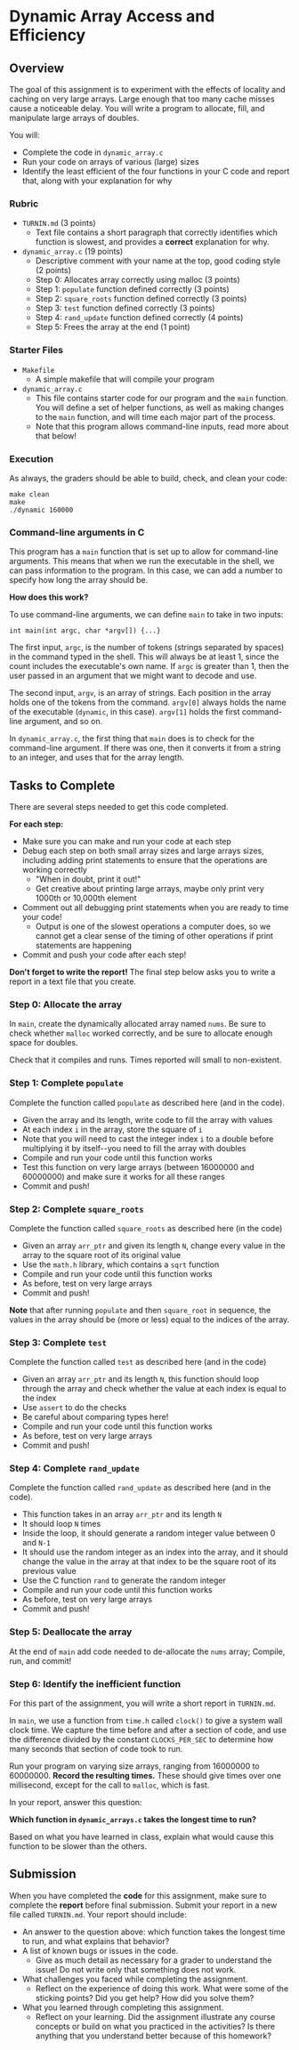 # Dynamic Array Access and Efficiency

## Overview

The goal of this assignment is to experiment with the effects of locality and caching on very large arrays. Large enough that too many cache misses cause a noticeable delay. You will write a program to allocate, fill, and manipulate large arrays of doubles.

You will:
* Complete the code in `dynamic_array.c`
* Run your code on arrays of various (large) sizes
* Identify the least efficient of the four functions in your C code and report
that, along with your explanation for why


### Rubric
* `TURNIN.md` (3 points)
    - Text file contains a short paragraph that correctly identifies
    which function is slowest, and provides a **correct** explanation for why.
* `dynamic_array.c` (19 points)
   - Descriptive comment with your name at the top, good coding style (2 points)
   - Step 0: Allocates array correctly using malloc (3 points)
   - Step 1: `populate` function defined correctly (3 points)
   - Step 2: `square_roots` function defined correctly (3 points)
   - Step 3: `test` function defined correctly (3 points)
   - Step 4: `rand_update` function defined correctly (4 points)
   - Step 5: Frees the array at the end (1 point)

### Starter Files

* `Makefile`
    - A simple makefile that will compile your program
* `dynamic_array.c`
    - This file contains starter code for our program and the `main`
    function. You will define a set of helper functions, as well as
    making changes to the `main` function, and will time each major
    part of the process.
    - Note that this program allows command-line inputs, read more about that below!

### Execution

As always, the graders should be able to build, check, and clean your code:

```
make clean
make
./dynamic 160000
```

### Command-line arguments in C

This program has a `main` function that is set up to allow for command-line arguments.
This means that when we run the executable in the shell, we can pass information
to the program. In this case, we can add a number to specify how long the array 
should be.

**How does this work?**

To use command-line arguments, we can define `main` to take in two inputs:

```
int main(int argc, char *argv[]) {...}
```

The first input, `argc`, is the number of tokens (strings separated by spaces) in the command typed in the shell. This will always be at least 1, since the count includes
the executable's own name. If `argc` is greater than 1, then the user passed in
an argument that we might want to decode and use.

The second input, `argv`, is an array of strings. Each position in the array holds
one of the tokens from the command. `argv[0]` always holds the name of the executable
(`dynamic`, in this case). `argv[1]` holds the first command-line argument, and so on.

In `dynamic_array.c`, the first thing that `main` does is to check for the command-line
argument. If there was one, then it converts it from a string to an integer, and
uses that for the array length.

    
## Tasks to Complete

There are several steps needed to get this code completed.

**For each step:**
* Make sure you can make and run your code at each step
* Debug each step on both small array sizes and large arrays sizes, including
adding print statements to ensure that the operations are working correctly
    - "When in doubt, print it out!"
    - Get creative about printing large arrays, maybe only print very 1000th or
    10,000th element
* Comment out all debugging print statements when you are ready to time your code!
    - Output is one of the slowest operations a computer does, so we
    cannot get a clear sense of the timing of other operations if print
    statements are happening
* Commit and push your code after each step!

**Don't forget to write the report!** The final step below asks you to write a report in a text file that you create.

### Step 0: Allocate the array

In `main`, create the dynamically allocated array named `nums`.
Be sure to check whether `malloc` worked correctly, and be sure to allocate enough
space for doubles.

Check that it compiles and runs. Times reported will small to non-existent.

### Step 1: Complete `populate`

Complete the function called `populate` as described here (and in the code).
- Given the array and its length, write code to fill the array with values
- At each index `i` in the array, store the square of `i`
- Note that you will need to cast the integer index `i` to a double before
multiplying it by itself--you need to fill the array with doubles
- Compile and run your code until this function works
- Test this function on very large arrays (between 16000000 and 60000000) and make
sure it works for all these ranges
- Commit and push!

### Step 2: Complete `square_roots`

Complete the function called `square_roots` as described here (in the code)
- Given an array `arr_ptr` and given its length `N`, change every value in the array to the square root of its original value
- Use the `math.h` library, which contains a `sqrt` function
- Compile and run your code until this function works
- As before, test on very large arrays
- Commit and push!

**Note** that after running `populate` and then `square_root` in sequence,
the values in the array should be (more or less) equal to the indices of the array.

### Step 3: Complete `test`

Complete the function called `test` as described here (and in the code)
- Given an array `arr_ptr` and its length `N`, this function should loop through
the array and check whether the value at each index is equal to the index
- Use `assert` to do the checks
- Be careful about comparing types here!
- Compile and run your code until this function works
- As before, test on very large arrays
- Commit and push!

### Step 4: Complete `rand_update`

Complete the function called `rand_update` as described here (and in the code).
- This function takes in an array `arr_ptr` and its length `N`  
- It should loop `N` times
- Inside the loop, it should generate a random integer value between 0 and `N-1`
- It should use the random integer as an index into the array, and it should change the
value in the array at that index to be the square root of its previous value
- Use the C function `rand` to generate the random integer
- Compile and run your code until this function works
- As before, test on very large arrays
- Commit and push!

### Step 5: Deallocate the array

At the end of `main` add code needed to de-allocate the `nums` array; Compile, run, and commit!

### Step 6: Identify the inefficient function

For this part of the assignment, you will write a short report in `TURNIN.md`. 

In `main`, we use a function from `time.h` called `clock()` to give a
system wall clock time. We capture the time before and after a section of code,
and use the difference divided by the constant `CLOCKS_PER_SEC` to determine how
many seconds that section of code took to run.

Run your program on varying size arrays, ranging from 16000000 to 60000000. 
**Record the resulting times.** These should give times over one millisecond,
except for the call to `malloc`, which is fast.

In your report, answer this question: 

**Which function in `dynamic_arrays.c` takes the longest time to run?** 

Based on what you have learned in class, explain what would cause this function 
to be slower than the others.

## Submission

When you have completed the **code** for this assignment, make sure to complete the **report** 
before final submission. Submit your report in a new file called `TURNIN.md`. Your report should include:

* An answer to the question above: which function takes the longest time to run, and what explains that behavior?
* A list of known bugs or issues in the code.
    * Give as much detail as necessary for a grader to understand the issue! Do not write only that something does not work.
* What challenges you faced while completing the assignment.
    * Reflect on the experience of doing this work. What were some of the sticking points? Did you get help? How did you solve them?
* What you learned through completing this assignment.
    * Reflect on your learning. Did the assignment illustrate any course concepts or build on what you practiced in the activities? Is there anything that you understand better because of this homework?
